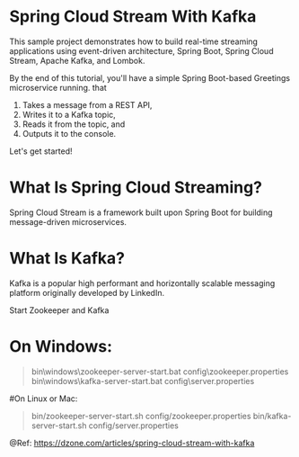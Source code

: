 # Spring Cloud Stream With Kafka

This sample project demonstrates how to build real-time streaming applications using event-driven architecture, Spring Boot, Spring Cloud Stream, Apache Kafka, and Lombok.

By the end of this tutorial, you'll have a simple Spring Boot-based Greetings microservice running. that

1. Takes a message from a REST API,
2. Writes it to a Kafka topic,
3. Reads it from the topic, and
4. Outputs it to the console.

Let's get started!

# What Is Spring Cloud Streaming?
Spring Cloud Stream is a framework built upon Spring Boot for building message-driven microservices.

# What Is Kafka?
Kafka is a popular high performant and horizontally scalable messaging platform originally developed by LinkedIn.

Start Zookeeper and Kafka

# On Windows:

> bin\windows\zookeeper-server-start.bat config\zookeeper.properties
> bin\windows\kafka-server-start.bat config\server.properties

#On Linux or Mac:

> bin/zookeeper-server-start.sh config/zookeeper.properties
> bin/kafka-server-start.sh config/server.properties

@Ref: https://dzone.com/articles/spring-cloud-stream-with-kafka